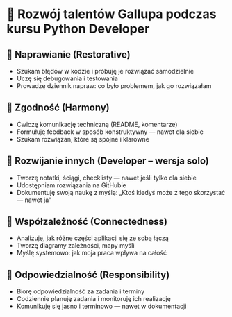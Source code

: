 # 🌱 Rozwój talentów Gallupa podczas kursu Python Developer

## 🔧 Naprawianie (Restorative)
- Szukam błędów w kodzie i próbuję je rozwiązać samodzielnie
- Uczę się debugowania i testowania
- Prowadzę dziennik napraw: co było problemem, jak go rozwiązałam

## 🤝 Zgodność (Harmony)
- Ćwiczę komunikację techniczną (README, komentarze)
- Formułuję feedback w sposób konstruktywny — nawet dla siebie
- Szukam rozwiązań, które są spójne i klarowne

## 🌱 Rozwijanie innych (Developer – wersja solo)
- Tworzę notatki, ściągi, checklisty — nawet jeśli tylko dla siebie
- Udostępniam rozwiązania na GitHubie
- Dokumentuję swoją naukę z myślą: „Ktoś kiedyś może z tego skorzystać — nawet ja”

## 🔗 Współzależność (Connectedness)
- Analizuję, jak różne części aplikacji się ze sobą łączą
- Tworzę diagramy zależności, mapy myśli
- Myślę systemowo: jak moja praca wpływa na całość

## 🧭 Odpowiedzialność (Responsibility)
- Biorę odpowiedzialność za zadania i terminy
- Codziennie planuję zadania i monitoruję ich realizację
- Komunikuję się jasno i terminowo — nawet w dokumentacji
